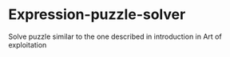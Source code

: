 # Expression-puzzle-solver
Solve puzzle similar to the one described in introduction in Art of exploitation
